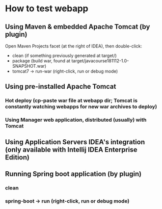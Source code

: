  # How to test webapp

## Using Maven & embedded Apache Tomcat (by plugin)

Open Maven Projects facet (at the right of IDEA), then double-click:
* clean (if something previously generated at target/)
* package (build war, found at target/javacourse181112-1.0-SNAPSHOT.war)
* tomcat7 -> run-war (right-click, run or debug mode)

## Using pre-installed Apache Tomcat
### Hot deploy (cp-paste war file at webapp dir; Tomcat is constantly watching webapps for new war archives to deploy)
### Using Manager web application, distributed (usually) with Tomcat

## Using Application Servers IDEA's integration (only available with Intellij IDEA Enterprise Edition)


## Running Spring boot application (by plugin)
### clean
### spring-boot -> run (right-click, run or debug mode)